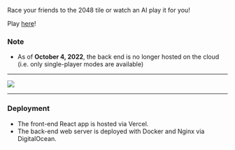 Race your friends to the 2048 tile or watch an AI play it for you!

Play [here](https://2048-racer.vercel.app/)!

### Note
* As of **October 4, 2022**, the back end is no longer hosted on the cloud (i.e. only single-player modes are available) 

---

![](img/demo.png)

---
### Deployment
* The front-end React app is hosted via Vercel.
* The back-end web server is deployed with Docker and Nginx via DigitalOcean.

